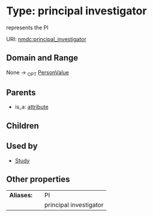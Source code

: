 
# Type: principal investigator


represents the PI

URI: [nmdc:principal_investigator](https://microbiomedata/meta/principal_investigator)


## Domain and Range

None ->  <sub>OPT</sub> [PersonValue](PersonValue.md)

## Parents

 *  is_a: [attribute](attribute.md)

## Children


## Used by

 * [Study](Study.md)

## Other properties

|  |  |  |
| --- | --- | --- |
| **Aliases:** | | PI |
|  | | principal investigator |

